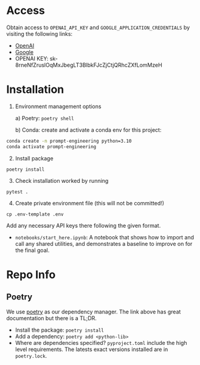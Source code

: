 # Access

Obtain access to `OPENAI_API_KEY` and `GOOGLE_APPLICATION_CREDENTIALS` by visiting the following links:
- [OpenAI](https://platform.openai.com/docs/quickstart/build-your-application)
- [Google](https://cloud.google.com/vertex-ai/docs/start/cloud-environment)
- OPENAI KEY: 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

# Installation

1. Environment management options
   
    a)  Poetry: ```poetry shell```
    
    b) Conda: create and activate a conda env for this project:
```bash
conda create -n prompt-engineering python=3.10
conda activate prompt-engineering
```

2. Install package
```
poetry install
```
3. Check installation worked by running 
```
pytest .
```

4. Create private environment file (this will not be committed!)
```
cp .env-template .env
```
Add any necessary API keys there following the given format.



- `notebooks/start_here.ipynb`: A notebook that shows how to import and call any shared utilities, and demonstrates a baseline to improve on for the final goal.

# Repo Info
## Poetry
We use [poetry](https://python-poetry.org/) as our dependency manager.
The link above has great documentation but there is a TL;DR.

- Install the package: `poetry install`
- Add a dependency: `poetry add <python-lib>`
- Where are dependencies specified? `pyproject.toml` include the high level requirements. The latests exact versions installed are in `poetry.lock`.

